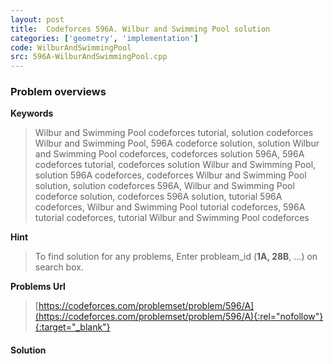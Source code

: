 ```yaml
---
layout: post
title:  Codeforces 596A. Wilbur and Swimming Pool solution
categories: ['geometry', 'implementation']
code: WilburAndSwimmingPool
src: 596A-WilburAndSwimmingPool.cpp
---
```

### **Problem overviews**

**Keywords**
> Wilbur and Swimming Pool codeforces tutorial, solution codeforces Wilbur and Swimming Pool, 596A codeforce solution, solution Wilbur and Swimming Pool codeforces, codeforces solution 596A, 596A codeforces tutorial, codeforces solution Wilbur and Swimming Pool, solution 596A codeforces, codeforces Wilbur and Swimming Pool solution, solution codeforces 596A, Wilbur and Swimming Pool codeforce solution, codeforces 596A solution, tutorial 596A codeforces, Wilbur and Swimming Pool tutorial codeforces, 596A tutorial codeforces, tutorial Wilbur and Swimming Pool codeforces

**Hint**
> To find solution for any problems, Enter probleam_id (**1A, 28B**, ...) on search box. 

**Problems Url**
> [https://codeforces.com/problemset/problem/596/A](https://codeforces.com/problemset/problem/596/A){:rel="nofollow"}{:target="_blank"}

#### **Solution**



